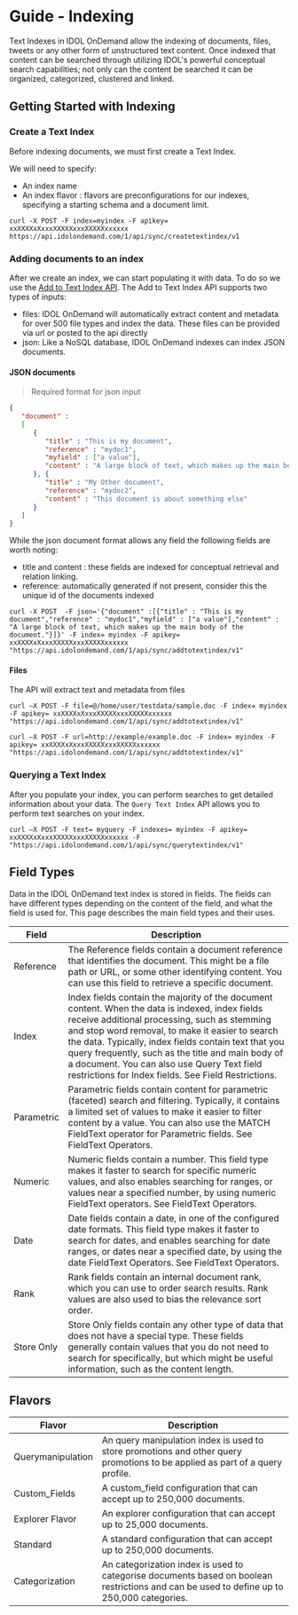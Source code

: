 # Guide - Indexing

Text Indexes in IDOL OnDemand allow the indexing of documents, files, tweets or any other form of unstructured text content. Once indexed that content can be searched through utilizing IDOL's powerful conceptual search capabilities; not only can the content be searched it can be organized, categorized, clustered and linked.

## Getting Started with Indexing

### Create a Text Index

Before indexing documents, we must first create a Text Index.

We will need to specify:
* An index name
* An index flavor : flavors are preconfigurations for our indexes, specifying a starting schema and a document limit.

```shell
curl -X POST -F index=myindex -F apikey= xxXXXXxXxxxXXXXXxxxXXXXXxxxxxx  https://api.idolondemand.com/1/api/sync/createtextindex/v1
```

### Adding documents to an index

After we create an index, we can start populating it with data.
To do so we use the [Add to Text Index API]().
The Add to Text Index API supports two types of inputs:
* files: IDOL OnDemand will automatically extract content and metadata for over 500 file types and index the data. These files can be provided via url or posted to the api directly
* json: Like a NoSQL database, IDOL OnDemand indexes can index JSON documents.

#### JSON documents

> Required format for json input

```json
{
   "document" :
   [
      {
         "title" : "This is my document",
         "reference" : "mydoc1",
         "myfield" : ["a value"],
         "content" : "A large block of text, which makes up the main body of the document."
      }, {
         "title" : "My Other document",
         "reference" : "mydoc2",
         "content" : "This document is about something else"
      }
   ]
}
```
While the json document format allows any field the following fields are worth noting:

* title and content : these fields are indexed for conceptual retrieval and relation linking.
* reference: automatically generated if not present, consider this the unique id of the documents indexed


```shell
curl -X POST  -F json='{"document" :[{"title" : "This is my document","reference" : "mydoc1","myfield" : ["a value"],"content" : "A large block of text, which makes up the main body of the document."}]}' -F index= myindex -F apikey= xxXXXXxXxxxXXXXXxxxXXXXXxxxxxx "https://api.idolondemand.com/1/api/sync/addtotextindex/v1"
```

#### Files

The API will extract text and metadata from files

```shell
curl –X POST -F file=@/home/user/testdata/sample.doc -F index= myindex -F apikey= xxXXXXxXxxxXXXXXxxxXXXXXxxxxxx "https://api.idolondemand.com/1/api/sync/addtotextindex/v1"

curl –X POST -F url=http://example/example.doc -F index= myindex -F apikey= xxXXXXxXxxxXXXXXxxxXXXXXxxxxxx "https://api.idolondemand.com/1/api/sync/addtotextindex/v1"
```

### Querying a Text Index

After you populate your index, you can perform searches to get detailed information about your data. The `Query Text Index` API allows you to perform text searches on your index.

```shell
curl –X POST -F text= myquery -F indexes= myindex -F apikey= xxXXXXxXxxxXXXXXxxxXXXXXxxxxxx -F "https://api.idolondemand.com/1/api/sync/querytextindex/v1"
```

## Field Types

Data in the IDOL OnDemand text index is stored in fields. The fields can have different types depending on the content of the field, and what the field is used for. This page describes the main field types and their uses.

Field | Description
---- | ---
Reference | The Reference fields contain a document reference that identifies the document. This might be a file path or URL, or some other identifying content. You can use this field to retrieve a specific document.
Index | Index fields contain the majority of the document content. When the data is indexed, index fields receive additional processing, such as stemming and stop word removal, to make it easier to search the data. Typically, index fields contain text that you query frequently, such as the title and main body of a document. You can also use Query Text field restrictions for Index fields. See Field Restrictions.
Parametric| Parametric fields contain content for parametric (faceted) search and filtering.  Typically, it contains a limited set of values to make it easier to filter content by a value. You can also use the MATCH FieldText operator for Parametric fields.  See FieldText Operators.
Numeric| Numeric fields contain a number.  This field type makes it faster to search for specific numeric values, and also enables searching for ranges, or values near a specified number, by using numeric FieldText operators.  See FieldText Operators.
Date| Date fields contain a date, in one of the configured date formats.  This field type makes it faster to search for dates, and enables searching for date ranges, or dates near a specified date, by using the date FieldText Operators.  See FieldText Operators.
Rank| Rank fields contain an internal document rank, which you can use to order search results.  Rank values are also used to bias the relevance sort order.
Store Only| Store Only fields contain any other type of data that does not have a special type.  These fields generally contain values that you do not need to search for specifically, but which might be useful information, such as the content length.

## Flavors
Flavor | Description
---- | ----
Querymanipulation| An query manipulation index is used to store promotions and other query promotions to be applied as part of a query profile.
Custom_Fields| A custom_field configuration that can accept up to 250,000 documents.
Explorer Flavor| An explorer configuration that can accept up to 25,000 documents.
Standard| A standard configuration that can accept up to 250,000 documents.
Categorization| An categorization index is used to categorise documents based on boolean restrictions and can be used to define up to 250,000 categories.
